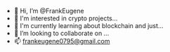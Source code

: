 - 👋 Hi, I’m @FrankEugene
- 👀 I'm interested in crypto projects...
- 🌱 I'm currently learning about blockchain and just...
- 💞️ I’m looking to collaborate on ...
- 📫 frankeugene0795@gmail.com

<!---
FrankEugene/FrankEugene is a ✨ special ✨ repository because its `README.md` (this file) appears on your GitHub profile.
You can click the Preview link to take a look at your changes.
--->
